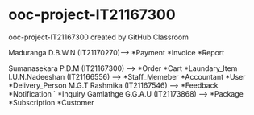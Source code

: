 # ooc-project-IT21167300
ooc-project-IT21167300 created by GitHub Classroom

Maduranga D.B.W.N (IT21170270)-->
   *Payment
   *Invoice
   *Report
   
Sumanasekara P.D.M (IT21167300) -->
   *Order
   *Cart
   *Laundary_Item
I.U.N.Nadeeshan (IT21166556) -->
   *Staff_Memeber
   *Accountant
   *User
   *Delivery_Person
M.G.T Rashmika (IT21167546) -->
   *Feedback
   *Notification
`  *Inquiry
Gamlathge G.G.A.U (IT21173868) -->
   *Package
   *Subscription
   *Customer
